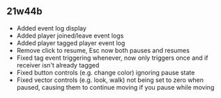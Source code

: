 ## 21w44b

- Added event log display
- Added player joined/leave event logs
- Added player tagged player event log
- Remove click to resume, Esc now both pauses and resumes
- Fixed tag event triggering whenever, now only triggers once and if receiver isn't already tagged
- Fixed button controls (e.g. change color) ignoring pause state
- Fixed vector controls (e.g. look, walk) not being set to zero when paused, causing them to continue moving if you pause while moving
